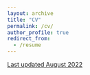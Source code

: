 ```yaml
---
layout: archive
title: "CV"
permalink: /cv/
author_profile: true
redirect_from:
  - /resume
---
```


[Last updated August 2022](https://msnejad.github.io/files/Mohammad_Soltani_Nejad_CV_20220817.pdf)